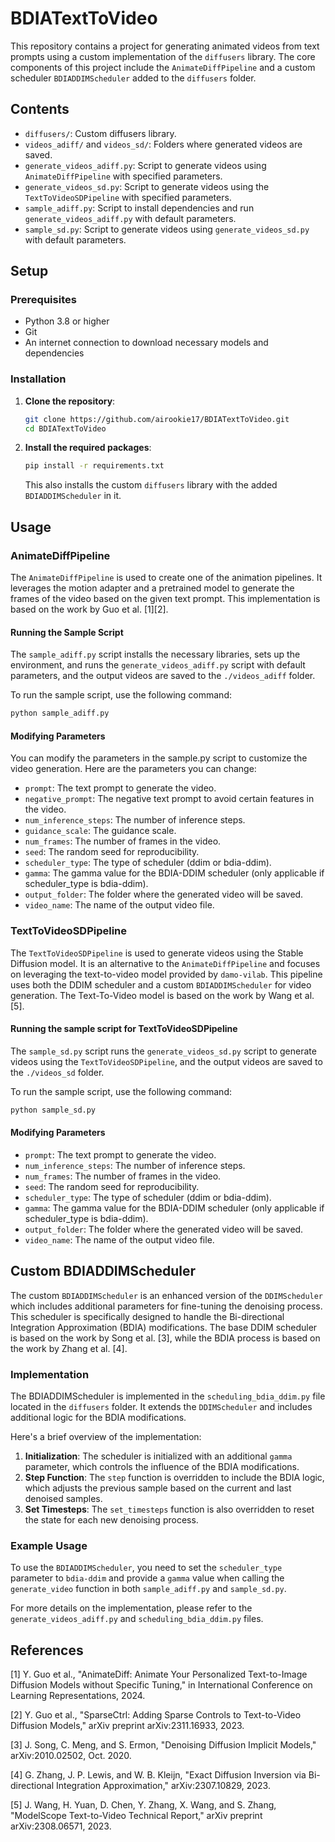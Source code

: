 # BDIATextToVideo

This repository contains a project for generating animated videos from text prompts using a custom implementation of the `diffusers` library. The core components of this project include the `AnimateDiffPipeline` and a custom scheduler `BDIADDIMScheduler` added to the `diffusers` folder.

## Contents

- `diffusers/`: Custom diffusers library.
- `videos_adiff/` and `videos_sd/`: Folders where generated videos are saved.
- `generate_videos_adiff.py`: Script to generate videos using `AnimateDiffPipeline` with specified parameters.
- `generate_videos_sd.py`: Script to generate videos using the `TextToVideoSDPipeline` with specified parameters.
- `sample_adiff.py`: Script to install dependencies and run `generate_videos_adiff.py` with default parameters.
- `sample_sd.py`: Script to generate videos using `generate_videos_sd.py` with default parameters.

## Setup

### Prerequisites

- Python 3.8 or higher
- Git
- An internet connection to download necessary models and dependencies

### Installation

1. **Clone the repository**:

   ```bash
   git clone https://github.com/airookie17/BDIATextToVideo.git
   cd BDIATextToVideo

2. **Install the required packages**:
  
   ```bash
   pip install -r requirements.txt
   ```
   This also installs the custom `diffusers` library with the added `BDIADDIMScheduler` in it.

## Usage

### AnimateDiffPipeline

The `AnimateDiffPipeline` is used to create one of the animation pipelines. It leverages the motion adapter and a pretrained model to generate the frames of the video based on the given text prompt. This implementation is based on the work by Guo et al. [1][2].

#### Running the Sample Script

The `sample_adiff.py` script installs the necessary libraries, sets up the environment, and runs the `generate_videos_adiff.py` script with default parameters, and the output videos are saved to the `./videos_adiff` folder.

To run the sample script, use the following command:

   ```bash
   python sample_adiff.py
```
#### Modifying Parameters

You can modify the parameters in the sample.py script to customize the video generation. Here are the parameters you can change:

- `prompt`: The text prompt to generate the video.
- `negative_prompt`: The negative text prompt to avoid certain features in the video.
- `num_inference_steps`: The number of inference steps.
- `guidance_scale`: The guidance scale.
- `num_frames`: The number of frames in the video.
- `seed`: The random seed for reproducibility.
- `scheduler_type`: The type of scheduler (ddim or bdia-ddim).
- `gamma`: The gamma value for the BDIA-DDIM scheduler (only applicable if scheduler_type is bdia-ddim).
- `output_folder`: The folder where the generated video will be saved.
- `video_name`: The name of the output video file.

### TextToVideoSDPipeline

The `TextToVideoSDPipeline` is used to generate videos using the Stable Diffusion model. It is an alternative to the `AnimateDiffPipeline` and focuses on leveraging the text-to-video model provided by `damo-vilab`. This pipeline uses both the DDIM scheduler and a custom `BDIADDIMScheduler` for video generation. The Text-To-Video model is based on the work by Wang et al. [5].

#### Running the sample script for TextToVideoSDPipeline

The `sample_sd.py` script runs the `generate_videos_sd.py` script to generate videos using the `TextToVideoSDPipeline`, and the output videos are saved to the `./videos_sd` folder.

To run the sample script, use the following command:

   ```bash
   python sample_sd.py
```
#### Modifying Parameters

- `prompt`: The text prompt to generate the video.
- `num_inference_steps`: The number of inference steps.
- `num_frames`: The number of frames in the video.
- `seed`: The random seed for reproducibility.
- `scheduler_type`: The type of scheduler (ddim or bdia-ddim).
- `gamma`: The gamma value for the BDIA-DDIM scheduler (only applicable if scheduler_type is bdia-ddim).
- `output_folder`: The folder where the generated video will be saved.
- `video_name`: The name of the output video file.

## Custom BDIADDIMScheduler

The custom `BDIADDIMScheduler` is an enhanced version of the `DDIMScheduler` which includes additional parameters for fine-tuning the denoising process. This scheduler is specifically designed to handle the Bi-directional Integration Approximation (BDIA) modifications. The base DDIM scheduler is based on the work by Song et al. [3], while the BDIA process is based on the work by Zhang et al. [4].

### Implementation

The BDIADDIMScheduler is implemented in the `scheduling_bdia_ddim.py` file located in the `diffusers` folder. It extends the `DDIMScheduler` and includes additional logic for the BDIA modifications.

Here's a brief overview of the implementation:

1. **Initialization**: The scheduler is initialized with an additional `gamma` parameter, which controls the influence of the BDIA modifications.
2. **Step Function**: The `step` function is overridden to include the BDIA logic, which adjusts the previous sample based on the current and last denoised samples.
3. **Set Timesteps**: The `set_timesteps` function is also overridden to reset the state for each new denoising process.

### Example Usage

To use the `BDIADDIMScheduler`, you need to set the `scheduler_type` parameter to `bdia-ddim` and provide a `gamma` value when calling the `generate_video` function in both `sample_adiff.py` and `sample_sd.py`.

For more details on the implementation, please refer to the `generate_videos_adiff.py` and `scheduling_bdia_ddim.py` files.

## References

[1] Y. Guo et al., "AnimateDiff: Animate Your Personalized Text-to-Image Diffusion Models without Specific Tuning," in International Conference on Learning Representations, 2024.

[2] Y. Guo et al., "SparseCtrl: Adding Sparse Controls to Text-to-Video Diffusion Models," arXiv preprint arXiv:2311.16933, 2023.

[3] J. Song, C. Meng, and S. Ermon, "Denoising Diffusion Implicit Models," arXiv:2010.02502, Oct. 2020.

[4] G. Zhang, J. P. Lewis, and W. B. Kleijn, "Exact Diffusion Inversion via Bi-directional Integration Approximation," arXiv:2307.10829, 2023.

[5] J. Wang, H. Yuan, D. Chen, Y. Zhang, X. Wang, and S. Zhang, "ModelScope Text-to-Video Technical Report," arXiv preprint arXiv:2308.06571, 2023.
